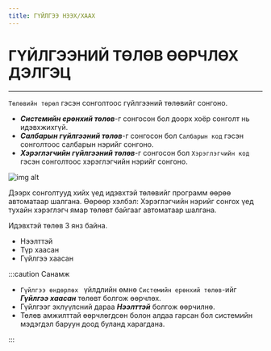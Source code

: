 ```yaml
---
title: ГҮЙЛГЭЭ НЭЭХ/ХААХ
---
```

# **ГҮЙЛГЭЭНИЙ ТӨЛӨВ ӨӨРЧЛӨХ ДЭЛГЭЦ**
---

 `Төлөвийн төрөл` гэсэн сонголтоос гүйлгээний төлөвийг сонгоно. 
-  _**Системийн ерөнхий төлөв**_-г сонгосон бол доорх хоёр сонголт нь идэвхжихгүй. 
-  _**Cалбарын гүйлгээний төлөв**_-г сонгосон бол `Салбарын код` гэсэн сонголтоос салбарын нэрийг сонгоно. 
- _**Хэрэглэгчийн гүйлгээний төлөв**_-г сонгосон бол `Xэрэглэгчийн код` гэсэн сонголтоос хэрэглэгчийн нэрийг сонгоно.

![img alt](/img/img30.png)

Дээрх сонголтууд хийх үед идэвхтэй төлөвийг программ өөрөө автоматаар шалгана. Өөрөөр хэлбэл: Хэрэглэгчийн нэрийг сонгох үед тухайн хэрэглэгч ямар төлөвт байгааг автоматаар шалгана.

Идэвхтэй төлөв 3 янз байна. 
- Нээлттэй
- Түр хаасан
- Гүйлгээ хаасан


:::caution Санамж

- `Гүйлгээ өндөрлөх ` үйлдлийн өмнө `Системийн ерөнхий төлөв`-ийг _**Гүйлгээ хаасан**_ төлөвт болгож өөрчлөх. 
- Гүйлгээг эхлүүлсний дараа _**Нээлттэй**_ болгож өөрчилнө. 
- Төлөв амжилттай өөрчлөгдсөн болон алдаа гарсан бол системийн мэдэгдэл баруун доод буланд харагдана.
 
:::

